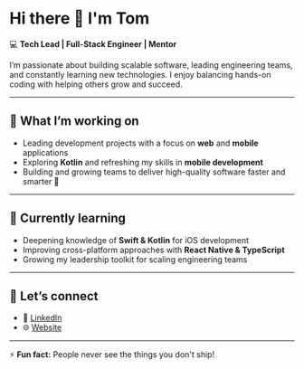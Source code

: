 # Hi there 👋 I'm Tom  

💻 **Tech Lead | Full-Stack Engineer | Mentor**  

I’m passionate about building scalable software, leading engineering teams, and constantly learning new technologies. I enjoy balancing hands-on coding with helping others grow and succeed.  

---

## 🚀 What I’m working on
- Leading development projects with a focus on **web** and **mobile** applications  
- Exploring **Kotlin** and refreshing my skills in **mobile development**  
- Building and growing teams to deliver high-quality software faster and smarter 🧠

---

## 🌱 Currently learning
- Deepening knowledge of **Swift & Kotlin** for iOS development  
- Improving cross-platform approaches with **React Native & TypeScript**  
- Growing my leadership toolkit for scaling engineering teams  

---

## 🤝 Let’s connect
- 💼 [LinkedIn](https://www.linkedin.com/in/leggtom/)
- 🌐 [Website](https://tomlegg.com)  

---

⚡ **Fun fact:** People never see the things you don't ship! 
